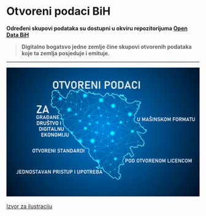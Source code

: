 # Otvoreni podaci BiH
**Određeni skupovi podataka su dostupni u okviru repozitorijuma [Open Data BiH](https://github.com/Open-Data-BiH/opendata)**


> **Digitalno bogatsvo jedne zemlje čine skupovi otvorenih podataka koje ta zemlja posjeduje i emituje.**


---

![Otvoreni podaci BiH](https://raw.githubusercontent.com/Open-Data-BiH/.github/main/profile/OpenDataBiH-1.jpg)

[Izvor za ilustraciju](https://novine.ba/2020/12/22/wb-kako-javni-podaci-i-digitalizacija-mogu-potaci-ekonomski-razvoj-i-inovacije-u-bih/)
